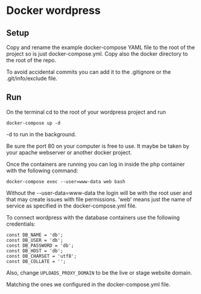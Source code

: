 # Docker wordpress

## Setup
Copy and rename the example docker-compose YAML file to the root of the project so is just docker-compose.yml.
Copy also the docker directory to the root of the repo.

To avoid accidental commits you can add it to the .gitignore or the .git/info/exclude file.

## Run

On the terminal cd to the root of your wordpress project and run
```
docker-compose up -d
```

-d to run in the background.

Be sure the port 80 on your computer is free to use. It maybe be taken by your apache webserver or another
docker project.

Once the containers are running you can log in inside the php container with the following command:
```
docker-compose exec --user=www-data web bash
```

Without the --user-data=www-data the login will be with the root user and that may create issues with
file permissions. 'web' means just the name of service as specified in the docker-compose.yml file.

To connect wordpress with the database containers use the following credentials:

```
const DB_NAME = 'db';
const DB_USER = 'db';
const DB_PASSWORD = 'db';
const DB_HOST = 'db';
const DB_CHARSET = 'utf8';
const DB_COLLATE = '';
```

Also, change `UPLOADS_PROXY_DOMAIN` to be the live or stage website domain.

Matching the ones we configured in the docker-compose.yml file.
